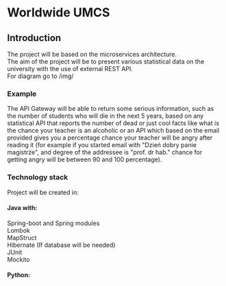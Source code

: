 # Worldwide UMCS

## Introduction

The project will be based on the microservices architecture. \
The aim of the project will be to present various statistical data on the university with the use of external REST API. \
For diagram go to /img/

### Example


The API Gateway will be able to return some serious information, such as the number of students who will die in the next 5 years, based on any statistical API that reports the number of dead
or just cool facts like what is the chance your teacher is an alcoholic or an API which based on the email provided gives you a percentage chance your teacher will be angry after reading it (for example if you started email with "Dzień dobry panie magistrze", and degree of the 
addressee is "prof. dr hab." chance for getting angry will be between 90 and 100 percentage).

### Technology stack

Project will be created in:

#### Java with:

Spring-boot and Spring modules \
Lombok \
MapStruct \
Hibernate (If database will be needed) \
JUnit \
Mockito

#### Python:
